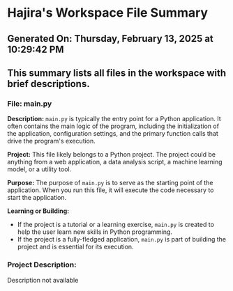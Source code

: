 # Hajira's Workspace File Summary
## Generated On: Thursday, February 13, 2025 at 10:29:42 PM
This summary lists all files in the workspace with brief descriptions.
---
### File: main.py

**Description:**
`main.py` is typically the entry point for a Python application. It often contains the main logic of the program, including the initialization of the application, configuration settings, and the primary function calls that drive the program's execution.

**Project:**
This file likely belongs to a Python project. The project could be anything from a web application, a data analysis script, a machine learning model, or a utility tool.

**Purpose:**
The purpose of `main.py` is to serve as the starting point of the application. When you run this file, it will execute the code necessary to start the application.

**Learning or Building:**
- If the project is a tutorial or a learning exercise, `main.py` is created to help the user learn new skills in Python programming.
- If the project is a fully-fledged application, `main.py` is part of building the project and is essential for its execution. 
### Project Description:
 Description not available
